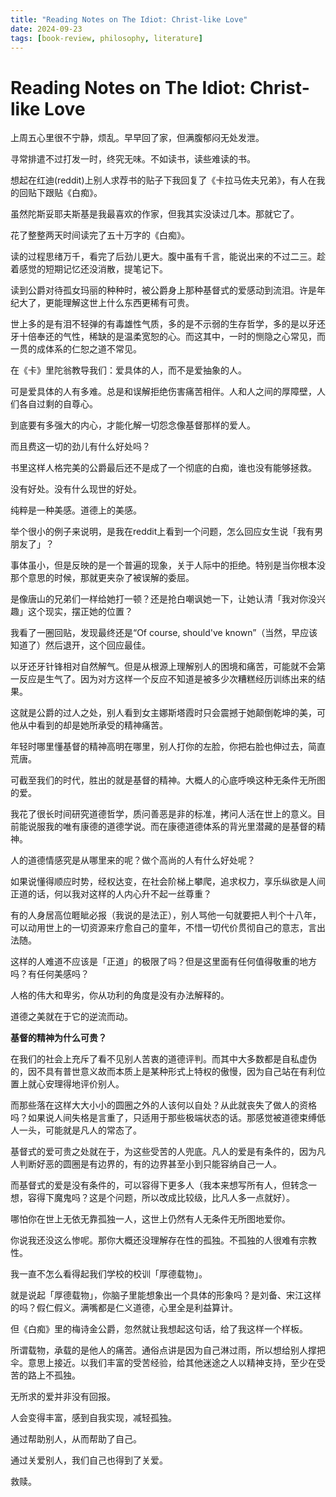 ```yaml
---
title: "Reading Notes on The Idiot: Christ-like Love"
date: 2024-09-23
tags: [book-review, philosophy, literature]
---
```


# Reading Notes on The Idiot: Christ-like Love


上周五心里很不宁静，烦乱。早早回了家，但满腹郁闷无处发泄。

寻常排遣不过打发一时，终究无味。不如读书，读些难读的书。

想起在红迪(reddit)上别人求荐书的贴子下我回复了《卡拉马佐夫兄弟》，有人在我的回贴下跟贴《白痴》。

虽然陀斯妥耶夫斯基是我最喜欢的作家，但我其实没读过几本。那就它了。

花了整整两天时间读完了五十万字的《白痴》。

读的过程思绪万千，看完了后劲儿更大。腹中虽有千言，能说出来的不过二三。趁着感觉的短期记忆还没消散，提笔记下。

读到公爵对待孤女玛丽的种种时，被公爵身上那种基督式的爱感动到流泪。许是年纪大了，更能理解这世上什么东西更稀有可贵。

世上多的是有泪不轻弹的有毒雄性气质，多的是不示弱的生存哲学，多的是以牙还牙十倍奉还的气性，稀缺的是温柔宽恕的心。而这其中，一时的恻隐之心常见，而一贯的成体系的仁恕之道不常见。

在《卡》里陀翁教导我们：爱具体的人，而不是爱抽象的人。

可是爱具体的人有多难。总是和误解拒绝伤害痛苦相伴。人和人之间的厚障壁，人们各自过剩的自尊心。

到底要有多强大的内心，才能化解一切怨念像基督那样的爱人。

而且费这一切的劲儿有什么好处吗？

书里这样人格完美的公爵最后还不是成了一个彻底的白痴，谁也没有能够拯救。

没有好处。没有什么现世的好处。

纯粹是一种美感。道德上的美感。

举个很小的例子来说明，是我在reddit上看到一个问题，怎么回应女生说「我有男朋友了」？

事体虽小，但是反映的是一个普遍的现象，关于人际中的拒绝。特别是当你根本没那个意思的时候，那就更夹杂了被误解的委屈。

是像唐山的兄弟们一样给她打一顿？还是抢白嘲讽她一下，让她认清「我对你没兴趣」这个现实，摆正她的位置？

我看了一圈回贴，发现最终还是“Of course, should've known”（当然，早应该知道了）然后退开，这个回应最佳。

以牙还牙针锋相对自然解气。但是从根源上理解别人的困境和痛苦，可能就不会第一反应是生气了。因为对方这样一个反应不知道是被多少次糟糕经历训练出来的结果。

这就是公爵的过人之处，别人看到女主娜斯塔霞时只会震撼于她颠倒乾坤的美，可他从中看到的却是她所承受的精神痛苦。

年轻时哪里懂基督的精神高明在哪里，别人打你的左脸，你把右脸也伸过去，简直荒唐。

可截至我们的时代，胜出的就是基督的精神。大概人的心底呼唤这种无条件无所图的爱。

我花了很长时间研究道德哲学，质问善恶是非的标准，拷问人活在世上的意义。目前能说服我的唯有康德的道德学说。而在康德道德体系的背光里潜藏的是基督的精神。

人的道德情感究是从哪里来的呢？做个高尚的人有什么好处呢？

如果说懂得顺应时势，经权达变，在社会阶梯上攀爬，追求权力，享乐纵欲是人间正道的话，何以我对这样的人内心升不起一丝尊重？

有的人身居高位睚眦必报（我说的是法正），别人骂他一句就要把人判个十八年，可以动用世上的一切资源来疗愈自己的童年，不惜一切代价贯彻自己的意志，言出法随。

这样的人难道不应该是「正道」的极限了吗？但是这里面有任何值得敬重的地方吗？有任何美感吗？

人格的伟大和卑劣，你从功利的角度是没有办法解释的。

道德之美就在于它的逆流而动。

**基督的精神为什么可贵？**

在我们的社会上充斥了看不见别人苦衷的道德评判。而其中大多数都是自私虚伪的，因不具有普世意义故而本质上是某种形式上特权的傲慢，因为自己站在有利位置上就心安理得地评价别人。

而那些落在这样大大小小的圆圈之外的人该何以自处？从此就丧失了做人的资格吗？如果说人间失格是言重了，只适用于那些极端状态的话。那感觉被道德束缚低人一头，可能就是凡人的常态了。

基督式的爱可贵之处就在于，为这些受苦的人兜底。凡人的爱是有条件的，因为凡人判断好恶的圆圈是有边界的，有的边界甚至小到只能容纳自己一人。

而基督式的爱是没有条件的，可以容得下更多人（我本来想写所有人，但转念一想，容得下魔鬼吗？这是个问题，所以改成比较级，比凡人多一点就好）。

哪怕你在世上无依无靠孤独一人，这世上仍然有人无条件无所图地爱你。

你说我还没这么惨呢。那你大概还没理解存在性的孤独。不孤独的人很难有宗教性。

我一直不怎么看得起我们学校的校训「厚德载物」。

就是说起「厚德载物」，你脑子里能想象出一个具体的形象吗？是刘备、宋江这样的吗？假仁假义。满嘴都是仁义道德，心里全是利益算计。

但《白痴》里的梅诗金公爵，忽然就让我想起这句话，给了我这样一个样板。

所谓载物，承载的是他人的痛苦。通俗点讲是因为自己淋过雨，所以想给别人撑把伞。意思上接近。以我们丰富的受苦经验，给其他迷途之人以精神支持，至少在受苦的路上不孤独。

无所求的爱并非没有回报。

人会变得丰富，感到自我实现，减轻孤独。

通过帮助别人，从而帮助了自己。

通过关爱别人，我们自己也得到了关爱。

救赎。
